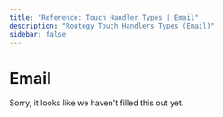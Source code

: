 ```yaml
---
title: "Reference: Touch Handler Types | Email"
description: "Routegy Touch Handlers Types (Email)"
sidebar: false
---
```


# Email

Sorry, it looks like we haven't filled this out yet.
